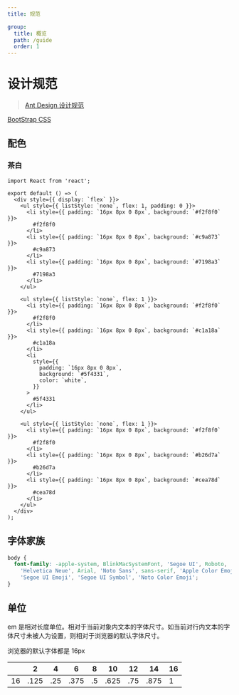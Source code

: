 ```yaml
---
title: 规范

group:
  title: 概览
  path: /guide
  order: 1
---
```


# 设计规范

> [Ant Design 设计规范](https://ant.design/docs/spec/introduce-cn)

[BootStrap CSS](https://github.com/twbs/bootstrap/blob/master/dist/css/bootstrap.css)

## 配色

### 茶白

```tsx | inline
import React from 'react';

export default () => (
  <div style={{ display: `flex` }}>
    <ul style={{ listStyle: `none`, flex: 1, padding: 0 }}>
      <li style={{ padding: `16px 8px 0 8px`, background: `#f2f8f0` }}>
        #f2f8f0
      </li>
      <li style={{ padding: `16px 8px 0 8px`, background: `#c9a873` }}>
        #c9a873
      </li>
      <li style={{ padding: `16px 8px 0 8px`, background: `#7198a3` }}>
        #7198a3
      </li>
    </ul>

    <ul style={{ listStyle: `none`, flex: 1 }}>
      <li style={{ padding: `16px 8px 0 8px`, background: `#f2f8f0` }}>
        #f2f8f0
      </li>
      <li style={{ padding: `16px 8px 0 8px`, background: `#c1a18a` }}>
        #c1a18a
      </li>
      <li
        style={{
          padding: `16px 8px 0 8px`,
          background: `#5f4331`,
          color: `white`,
        }}
      >
        #5f4331
      </li>
    </ul>

    <ul style={{ listStyle: `none`, flex: 1 }}>
      <li style={{ padding: `16px 8px 0 8px`, background: `#f2f8f0` }}>
        #f2f8f0
      </li>
      <li style={{ padding: `16px 8px 0 8px`, background: `#b26d7a` }}>
        #b26d7a
      </li>
      <li style={{ padding: `16px 8px 0 8px`, background: `#cea78d` }}>
        #cea78d
      </li>
    </ul>
  </div>
);
```

## 字体家族

```css
body {
  font-family: -apple-system, BlinkMacSystemFont, 'Segoe UI', Roboto,
    'Helvetica Neue', Arial, 'Noto Sans', sans-serif, 'Apple Color Emoji',
    'Segoe UI Emoji', 'Segoe UI Symbol', 'Noto Color Emoji';
}
```

## 单位

em 是相对长度单位。相对于当前对象内文本的字体尺寸。如当前对行内文本的字体尺寸未被人为设置，则相对于浏览器的默认字体尺寸。

浏览器的默认字体都是 16px

|     | 2    | 4   | 6    | 8   | 10   | 12  | 14   | 16  |
| --- | ---- | --- | ---- | --- | ---- | --- | ---- | --- |
| 16  | .125 | .25 | .375 | .5  | .625 | .75 | .875 | 1   |
